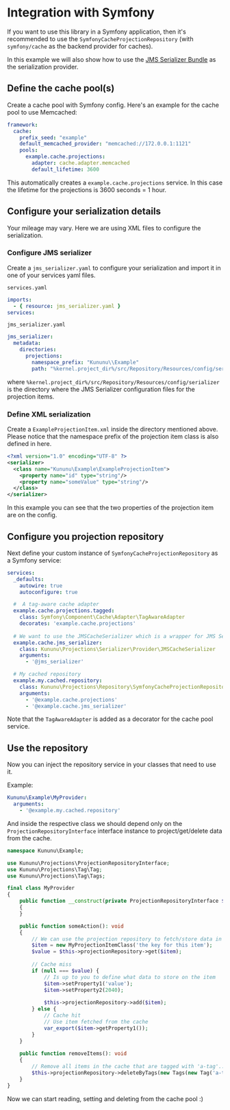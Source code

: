 # Integration with Symfony

If you want to use this library in a Symfony application, then it's recommended to use the `SymfonyCacheProjectionRepository` (with `symfony/cache` as the backend provider for caches).

In this example we will also show how to use the [JMS Serializer Bundle](https://github.com/schmittjoh/JMSSerializerBundle) as the serialization provider.

## Define the cache pool(s)

Create a cache pool with Symfony config. Here's an example for the cache pool to use Memcached:

```yaml
framework:
  cache:
    prefix_seed: "example"
    default_memcached_provider: "memcached://172.0.0.1:1121"
    pools:
      example.cache.projections:
        adapter: cache.adapter.memcached
        default_lifetime: 3600
```

This automatically creates a `example.cache.projections` service. In this case the lifetime for the projections is 3600 seconds = 1 hour.

## Configure your serialization details

Your mileage may vary. Here we are using XML files to configure the serialization.

### Configure JMS serializer

Create a `jms_serializer.yaml` to configure your serialization and import it in one of your services yaml files.

`services.yaml`

```yaml
imports:
  - { resource: jms_serializer.yaml }
services:  
```

`jms_serializer.yaml`
```yaml
jms_serializer:
  metadata:
    directories:
      projections:
        namespace_prefix: "Kununu\\Example"
        path: "%kernel.project_dir%/src/Repository/Resources/config/serializer"
```

where `%kernel.project_dir%/src/Repository/Resources/config/serializer` is the directory where the JMS Serializer configuration files for the projection items.

### Define XML serialization

Create a `ExampleProjectionItem.xml` inside the directory mentioned above. Please notice that the namespace prefix of the projection item class is also defined in here.

```xml
<?xml version="1.0" encoding="UTF-8" ?>
<serializer>
  <class name="Kununu\Example\ExampleProjectionItem">
    <property name="id" type="string"/>
    <property name="someValue" type="string"/>
  </class>
</serializer>
```

In this example you can see that the two properties of the projection item are on the config.

## Configure you projection repository

Next define your custom instance of `SymfonyCacheProjectionRepository` as a Symfony service:

```yaml
services:
  _defaults:
    autowire: true
    autoconfigure: true

  #  A tag-aware cache adapter
  example.cache.projections.tagged:
    class: Symfony\Component\Cache\Adapter\TagAwareAdapter
    decorates: 'example.cache.projections'
    
  # We want to use the JMSCacheSerializer which is a wrapper for JMS Serializer
  example.cache.jms_serializer:
    class: Kununu\Projections\Serializer\Provider\JMSCacheSerializer
    arguments:
      - '@jms_serializer'

  # My cached repository
  example.my.cached.repository:
    class: Kununu\Projections\Repository\SymfonyCacheProjectionRepository
    arguments:
      - '@example.cache.projections'
      - '@example.cache.jms_serializer'
```

Note that the `TagAwareAdapter` is added as a decorator for the cache pool service.

## Use the repository

Now you can inject the repository service in your classes that need to use it.

Example:

```yaml
Kununu\Example\MyProvider:
  arguments:
    - '@example.my.cached.repository'
```

And inside the respective class we should depend only on the `ProjectionRepositoryInterface` interface instance to project/get/delete data from the cache.

```php
namespace Kununu\Example;

use Kununu\Projections\ProjectionRepositoryInterface;
use Kununu\Projections\Tag\Tag;
use Kununu\Projections\Tag\Tags;

final class MyProvider
{
    public function __construct(private ProjectionRepositoryInterface $projectionRepository)
    {
    }

	public function someAction(): void
	{
		// We can use the projection repository to fetch/store data in the cache
		$item = new MyProjectionItemClass('the key for this item');
		$value = $this->projectionRepository->get($item);
		
		// Cache miss
		if (null === $value) {
		    // Is up to you to define what data to store on the item
            $item->setProperty1('value');
            $item->setProperty2(2040);
            
            $this->projectionRepository->add($item);
	    } else {
	        // Cache hit
	        // Use item fetched from the cache
	        var_export($item->getProperty1());
	    }
	}
	
	public function removeItems(): void
	{
	    // Remove all items in the cache that are tagged with 'a-tag'...
	    $this->projectionRepository->deleteByTags(new Tags(new Tag('a-tag')));
	}
}
```

Now we can start reading, setting and deleting from the cache pool :)
